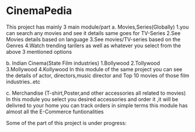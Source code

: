 # CinemaPedia
This project has mainly 3 main module/part
  a. Movies,Series(Globally)
    1.you can search any movies and see it details same goes for TV-Series
    2.See Movies details based on language
    3.See movies/TV-series based on the Genres
    4.Watch trending tarilers as well as whatever you select from the above 3 mentioned options
    
  b. Indian Cinema(State Film industries)
    1.Bollywood
    2.Tollywood
    3.Mollywood
    4.Kollywood
      In this module of the same project you can see the details of actor, directors,music director and Top 10 movies of those film industries..etc
      
  c. Merchandise
      (T-shirt,Poster,and other accessories all related to movies)
      In this module you select you desired accessories and order it ,it will be delivred to your home
      you can track orders
        in simple terms this module has almost all the E-Commerce funtionalities
        
  Some of the part of this project is under progress:

